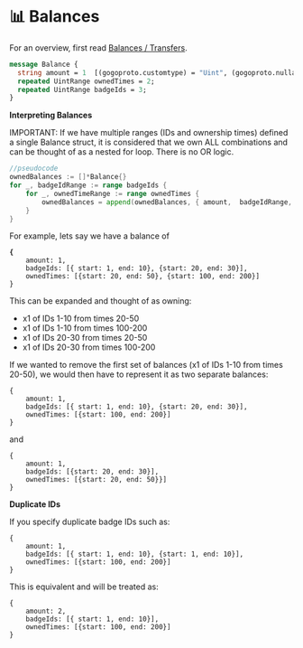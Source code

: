 # 📊 Balances

For an overview, first read [Balances / Transfers](../../overview/how-it-works/balances-transfers.md).

```protobuf
message Balance {
  string amount = 1  [(gogoproto.customtype) = "Uint", (gogoproto.nullable) = false];
  repeated UintRange ownedTimes = 2;
  repeated UintRange badgeIds = 3;
}
```



**Interpreting Balances**

IMPORTANT: If we have multiple ranges (IDs and ownership times) defined a single Balance struct, it is considered that we own ALL combinations and can be thought of as a nested for loop. There is no OR logic.&#x20;

```go
//pseudocode
ownedBalances := []*Balance{}
for _, badgeIdRange := range badgeIds {
    for _, ownedTimeRange := range ownedTimes {
        ownedBalances = append(ownedBalances, { amount,  badgeIdRange, ownedTimeRange })
    }
}
```

For example, lets say we have a balance of&#x20;

<pre class="language-json"><code class="lang-json"><strong>{ 
</strong>    amount: 1, 
    badgeIds: [{ start: 1, end: 10}, {start: 20, end: 30}], 
    ownedTimes: [{start: 20, end: 50}, {start: 100, end: 200}] 
}
</code></pre>

This can be expanded and thought of as owning:

* x1 of IDs 1-10 from times 20-50&#x20;
* x1 of IDs 1-10 from times 100-200
* x1 of IDs 20-30 from times 20-50
* x1 of IDs 20-30 from times 100-200

If we wanted to remove the first set of balances (x1 of IDs 1-10 from times 20-50), we would then have to represent it as two separate balances:&#x20;

```
{ 
    amount: 1, 
    badgeIds: [{ start: 1, end: 10}, {start: 20, end: 30}], 
    ownedTimes: [{start: 100, end: 200}] 
}
```

and

```
{ 
    amount: 1, 
    badgeIds: [{start: 20, end: 30}], 
    ownedTimes: [{start: 20, end: 50}}] 
}
```

**Duplicate IDs**

If you specify duplicate badge IDs such as:

```
{ 
    amount: 1, 
    badgeIds: [{ start: 1, end: 10}, {start: 1, end: 10}], 
    ownedTimes: [{start: 100, end: 200}] 
}
```

This is equivalent and will be treated as:

```
{ 
    amount: 2, 
    badgeIds: [{ start: 1, end: 10}], 
    ownedTimes: [{start: 100, end: 200}] 
}
```
